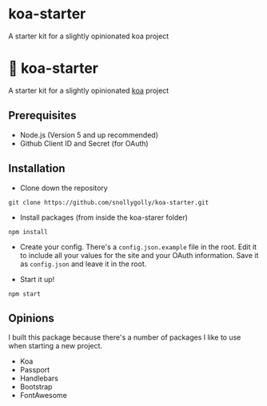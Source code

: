# koa-starter
A starter kit for a slightly opinionated koa project

# :koala: koa-starter
A starter kit for a slightly opinionated [koa](http://koajs.com/) project

## Prerequisites
* Node.js (Version 5 and up recommended)
* Github Client ID and Secret (for OAuth)

## Installation

* Clone down the repository
```
git clone https://github.com/snollygolly/koa-starter.git
```

* Install packages (from inside the koa-starer folder)
```
npm install
```

* Create your config.  There's a `config.json.example` file in the root.  Edit it to include all your values for the site and your OAuth information.  Save it as `config.json` and leave it in the root.

* Start it up!
```
npm start
```

## Opinions
I built this package because there's a number of packages I like to use when starting a new project.

* Koa
* Passport
* Handlebars
* Bootstrap
* FontAwesome
